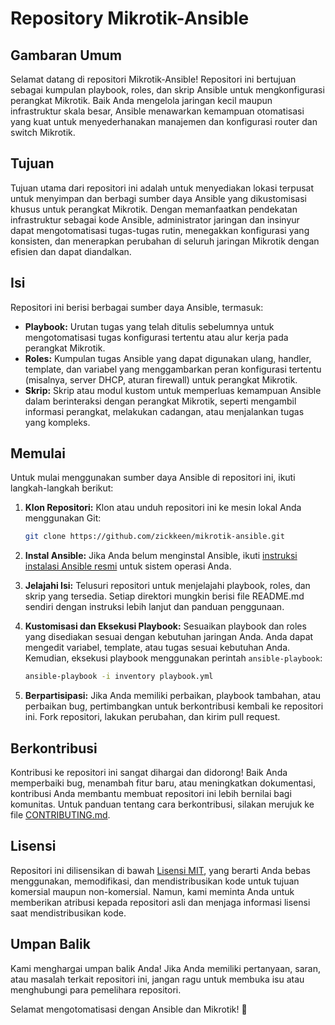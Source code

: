 # Repository Mikrotik-Ansible

## Gambaran Umum

Selamat datang di repositori Mikrotik-Ansible! Repositori ini bertujuan sebagai kumpulan playbook, roles, dan skrip Ansible untuk mengkonfigurasi perangkat Mikrotik. Baik Anda mengelola jaringan kecil maupun infrastruktur skala besar, Ansible menawarkan kemampuan otomatisasi yang kuat untuk menyederhanakan manajemen dan konfigurasi router dan switch Mikrotik.

## Tujuan

Tujuan utama dari repositori ini adalah untuk menyediakan lokasi terpusat untuk menyimpan dan berbagi sumber daya Ansible yang dikustomisasi khusus untuk perangkat Mikrotik. Dengan memanfaatkan pendekatan infrastruktur sebagai kode Ansible, administrator jaringan dan insinyur dapat mengotomatisasi tugas-tugas rutin, menegakkan konfigurasi yang konsisten, dan menerapkan perubahan di seluruh jaringan Mikrotik dengan efisien dan dapat diandalkan.

## Isi

Repositori ini berisi berbagai sumber daya Ansible, termasuk:

- **Playbook:** Urutan tugas yang telah ditulis sebelumnya untuk mengotomatisasi tugas konfigurasi tertentu atau alur kerja pada perangkat Mikrotik.
- **Roles:** Kumpulan tugas Ansible yang dapat digunakan ulang, handler, template, dan variabel yang menggambarkan peran konfigurasi tertentu (misalnya, server DHCP, aturan firewall) untuk perangkat Mikrotik.
- **Skrip:** Skrip atau modul kustom untuk memperluas kemampuan Ansible dalam berinteraksi dengan perangkat Mikrotik, seperti mengambil informasi perangkat, melakukan cadangan, atau menjalankan tugas yang kompleks.

## Memulai

Untuk mulai menggunakan sumber daya Ansible di repositori ini, ikuti langkah-langkah berikut:

1. **Klon Repositori:** Klon atau unduh repositori ini ke mesin lokal Anda menggunakan Git:

    ```bash
    git clone https://github.com/zickkeen/mikrotik-ansible.git
    ```

2. **Instal Ansible:** Jika Anda belum menginstal Ansible, ikuti [instruksi instalasi Ansible resmi](https://docs.ansible.com/ansible/latest/installation_guide/index.html) untuk sistem operasi Anda.

3. **Jelajahi Isi:** Telusuri repositori untuk menjelajahi playbook, roles, dan skrip yang tersedia. Setiap direktori mungkin berisi file README.md sendiri dengan instruksi lebih lanjut dan panduan penggunaan.

4. **Kustomisasi dan Eksekusi Playbook:** Sesuaikan playbook dan roles yang disediakan sesuai dengan kebutuhan jaringan Anda. Anda dapat mengedit variabel, template, atau tugas sesuai kebutuhan Anda. Kemudian, eksekusi playbook menggunakan perintah `ansible-playbook`:

    ```bash
    ansible-playbook -i inventory playbook.yml
    ```

5. **Berpartisipasi:** Jika Anda memiliki perbaikan, playbook tambahan, atau perbaikan bug, pertimbangkan untuk berkontribusi kembali ke repositori ini. Fork repositori, lakukan perubahan, dan kirim pull request.

## Berkontribusi

Kontribusi ke repositori ini sangat dihargai dan didorong! Baik Anda memperbaiki bug, menambah fitur baru, atau meningkatkan dokumentasi, kontribusi Anda membantu membuat repositori ini lebih bernilai bagi komunitas. Untuk panduan tentang cara berkontribusi, silakan merujuk ke file [CONTRIBUTING.md](CONTRIBUTING.md).

## Lisensi

Repositori ini dilisensikan di bawah [Lisensi MIT](LICENSE), yang berarti Anda bebas menggunakan, memodifikasi, dan mendistribusikan kode untuk tujuan komersial maupun non-komersial. Namun, kami meminta Anda untuk memberikan atribusi kepada repositori asli dan menjaga informasi lisensi saat mendistribusikan kode.

## Umpan Balik

Kami menghargai umpan balik Anda! Jika Anda memiliki pertanyaan, saran, atau masalah terkait repositori ini, jangan ragu untuk membuka isu atau menghubungi para pemelihara repositori.

Selamat mengotomatisasi dengan Ansible dan Mikrotik! 🚀
